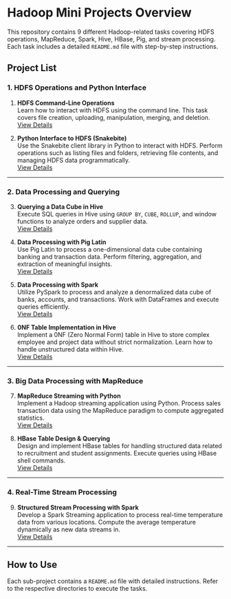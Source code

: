 # Hadoop Mini Projects Overview

This repository contains 9 different Hadoop-related tasks covering HDFS operations, MapReduce, Spark, Hive, HBase, Pig, and stream processing. Each task includes a detailed `README.md` file with step-by-step instructions.

## Project List

### **1. HDFS Operations and Python Interface**

1. **HDFS Command-Line Operations**  
   Learn how to interact with HDFS using the command line. This task covers file creation, uploading, manipulation, merging, and deletion.  
   [View Details](./Command%20Line%20Interface%20to%20HDFS/README.md)

2. **Python Interface to HDFS (Snakebite)**  
   Use the Snakebite client library in Python to interact with HDFS. Perform operations such as listing files and folders, retrieving file contents, and managing HDFS data programmatically.  
   [View Details](./Python%20Interface%20to%20HDFS/README.md)

---

### **2. Data Processing and Querying**

3. **Querying a Data Cube in Hive**  
   Execute SQL queries in Hive using `GROUP BY`, `CUBE`, `ROLLUP`, and window functions to analyze orders and supplier data.  
   [View Details](./Querying%20a%20Data%20Cube/README.md)

4. **Data Processing with Pig Latin**  
   Use Pig Latin to process a one-dimensional data cube containing banking and transaction data. Perform filtering, aggregation, and extraction of meaningful insights.  
   [View Details](./Data%20processing%20with%20Pig%20Latin/README.md)

5. **Data Processing with Spark**  
   Utilize PySpark to process and analyze a denormalized data cube of banks, accounts, and transactions. Work with DataFrames and execute queries efficiently.  
   [View Details](./Data%20processing%20with%20Spark/README.md)

6. **0NF Table Implementation in Hive**  
   Implement a 0NF (Zero Normal Form) table in Hive to store complex employee and project data without strict normalization. Learn how to handle unstructured data within Hive.  
   [View Details](./Implementation%20of%200NF%20table%20in%20Hive/README.md)

---

### **3. Big Data Processing with MapReduce**

7. **MapReduce Streaming with Python**  
   Implement a Hadoop streaming application using Python. Process sales transaction data using the MapReduce paradigm to compute aggregated statistics.  
   [View Details](./MapReduce%20streaming%20with%20Python/README.md)

8. **HBase Table Design & Querying**  
   Design and implement HBase tables for handling structured data related to recruitment and student assignments. Execute queries using HBase shell commands.  
   [View Details](./HBase%20Table%20Design%20and%20Querying/README.md)

---

### **4. Real-Time Stream Processing**

9. **Structured Stream Processing with Spark**  
   Develop a Spark Streaming application to process real-time temperature data from various locations. Compute the average temperature dynamically as new data streams in.  
   [View Details](./Structured%20stream%20processing%20with%20Spark/README.md)

---

## How to Use

Each sub-project contains a `README.md` file with detailed instructions. Refer to the respective directories to execute the tasks.
